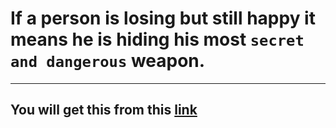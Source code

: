 # If a person is losing but still happy it means he is hiding his most `secret and dangerous` weapon.
---
## You will get this from this [link](https://www.markdownguide.org/cheat-sheet)